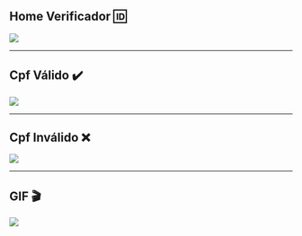 <h2>Home Verificador 🆔 </h2>
<img src="https://user-images.githubusercontent.com/74941958/212389505-b705b343-894a-4025-a710-7ce1ada18562.png">

<hr>

<h2>Cpf Válido ✔️</h2>
<img src="https://user-images.githubusercontent.com/74941958/212389519-6adc93b0-9131-428b-9638-f77371f37638.png">

<hr>

<h2>Cpf Inválido ❌</h2>
<img src="https://user-images.githubusercontent.com/74941958/212389524-35c29ecd-b11e-458a-ac72-8d9064cfbaa1.png">

<hr>

<h2>GIF 🎬</h2>
<img src="https://user-images.githubusercontent.com/74941958/212390931-947d4518-7d72-4f6d-8ba3-7b0345dfccdf.gif">
